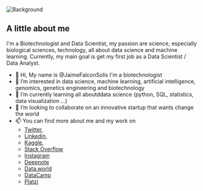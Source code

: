 ![Background](https://drive.google.com/uc?export=view&id=122fp2rscTMZTj4aLpkaPcg0i9F7lvLUk)

## A little about me
I'm a Biotechnologist and Data Scientist, my passion are science, especially biological sciences, technology, all about data science and machine learning. 
Currently, my main goal is get my first job as a Data Scientist / Data Analyst.


- 👋 Hi, My name is @JaimeFalconSolis I'm a biotechnologist
- 👀 I’m interested in data science, machine learning, artificial intelligence, genomics, genetics engineering and biotechnology
- 🌱 I’m currently learning all aboutddata science (python, SQL, statistics, data visualization ...)
- 💞️ I’m looking to collaborate on an innovative startup that wants change the world
- 📫 You can find more about me and my work on 
  - [Twitter](http://twitter.com/JaimeFalconSoli "Twitter"), 
  - [Linkedin](https://www.linkedin.com/in/jaimefalconsolis/ "Linkedin"), 
  - [Kaggle](https://www.kaggle.com/jaimefalconsolis "Kaggle"), 
  - [Stack Overflow](https://stackoverflow.com/users/18505014/jaime-falc%c3%b3n-sol%c3%ads "Stack Overflow")
  - [Instagram](https://www.instagram.com/jaimefalconsolis/ "Instagram")
  - [Deepnote](https://deepnote.com/@jaimefalconsolis/ "Deepnote")
  - [Data.world](https://data.world/jaimefalconsolis/ "Data.world")
  - [DataCamp](https://www.datacamp.com/profile/jaimefalconsolis/ "DataCamp")
  - [Platzi](https://platzi.com/p/jaimefalconsolis/ "Platzi")

<!---
JaimeFalconSolis/JaimeFalconSolis is a ✨ special ✨ repository because its `README.md` (this file) appears on your GitHub profile.
You can click the Preview link to take a look at your changes.
--->
